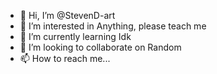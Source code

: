 - 👋 Hi, I’m @StevenD-art
- 👀 I’m interested in Anything, please teach me
- 🌱 I’m currently learning Idk
- 💞️ I’m looking to collaborate on Random
- 📫 How to reach me...

<!---
StevenD-art/StevenD-art is a ✨ special ✨ repository because its `README.md` (this file) appears on your GitHub profile.
You can click the Preview link to take a look at your changes.
--->
